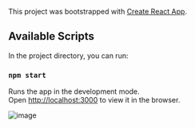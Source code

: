 This project was bootstrapped with [Create React App](https://github.com/facebook/create-react-app).

## Available Scripts

In the project directory, you can run:

### `npm start`

Runs the app in the development mode.<br />
Open [http://localhost:3000](http://localhost:3000) to view it in the browser.

![image](https://user-images.githubusercontent.com/43244571/156242209-d6f7ffaf-91d9-4b0f-aa3c-d16759e2c2cb.png)

